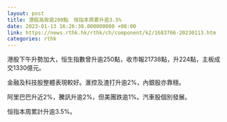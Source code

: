 ```yaml
---
layout: post
title: 港股高收逾200點　恒指本周累升逾3.5%
date: 2023-01-13 16:26:38.000000000 +08:00
link: https://news.rthk.hk/rthk/ch/component/k2/1683766-20230113.htm
categories: rthk
---
```


港股下午升勢加大，恒生指數曾升逾250點，收市報21738點，升224點，主板成交1330億元。

金融及科技股整體表現較好。滙控及渣打升逾2%，內銀股亦靠穩。

阿里巴巴升近2%，騰訊升逾2%，但美團跌逾1%。汽車股個別發展。

恒指本周累計升逾3.5%。
